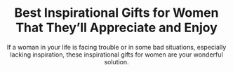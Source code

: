 ---
layout: post
title: Best Inspirational Gifts for Women That They’ll Appreciate and Enjoy
subtitle: If a woman in your life is facing trouble or in some bad situations, especially lacking inspiration, these inspirational gifts for women are your wonderful solution.
header-img: "img/post/2023/09/copied/medium_Inspirational_gifts_for_women_51e92692be.jpg"
header-style: text
permalink: "/inspirational-gifts-women/"
catalog: true
tags:
  - Recipients 
  - Men
---    